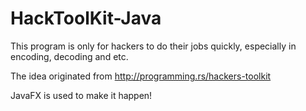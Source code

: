 # HackToolKit-Java
This program is only for hackers to do their jobs quickly, especially in encoding, decoding and etc.

The idea originated from http://programming.rs/hackers-toolkit

JavaFX is used to make it happen!
